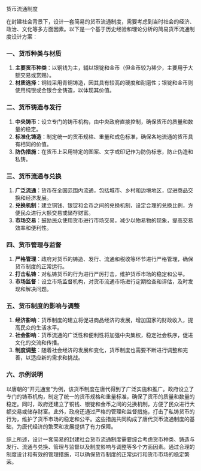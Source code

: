 货币流通制度



在封建社会背景下，设计一套简易的货币流通制度，需要考虑到当时社会的经济、政治、文化等多方面因素。以下是一个基于历史经验和理论分析的简易货币流通制度设计方案：

### 一、货币种类与材质

1. **主要货币种类**：以铜钱为主，辅以银锭和金币（但金币较为稀少，主要用于大额交易或赏赐）。
2. **材质选择**：铜钱采用青铜铸造，因其具有较高的硬度和耐磨性；银锭和金币则使用纯银或金银合金铸造，以体现其价值。

### 二、货币铸造与发行

1. **中央铸币**：设立专门的铸币机构，由中央政府直接控制，确保货币的质量和数量的稳定。
2. **标准化铸造**：制定统一的货币规格、重量和成色标准，确保各地流通的货币具有相同的价值。
3. **防伪措施**：在货币上采用特定的图案、文字或印记作为防伪标志，防止伪造和私铸。

### 三、货币流通与兑换

1. **广泛流通**：货币在全国范围内流通，包括城市、乡村和边境地区，促进商品交换和经济发展。
2. **兑换机制**：建立铜钱、银锭和金币之间的兑换机制，设定合理的兑换比例，方便民众进行大额交易或储存财富。
3. **市场交易**：鼓励民众使用货币进行市场交易，减少以物易物的现象，提高交易效率和便利性。

### 四、货币管理与监督

1. **严格管理**：政府对货币的铸造、发行、流通和税收等环节进行严格管理，确保货币制度的正常运行。
2. **打击私铸**：对私铸货币的行为进行严厉打击，维护货币市场的稳定和公平。
3. **市场监督**：设立市场监督机构，对货币流通市场进行定期检查和评估，及时发现和解决问题。

### 五、货币制度的影响与调整

1. **经济影响**：货币制度的建立将促进商品经济的发展，增加国家的财政收入，提高民众的生活水平。
2. **社会影响**：货币流通的广泛性和便利性将加强中央集权，稳定社会秩序，促进文化的交流和传播。
3. **制度调整**：随着社会经济的发展和变化，货币制度也需要不断进行调整和完善，以适应新的需求和挑战。

### 六、示例说明

以唐朝的“开元通宝”为例，该货币制度在唐代得到了广泛实施和推广。政府设立了专门的铸币机构，制定了统一的货币规格和重量标准，确保了货币的质量和数量的稳定。同时，政府还建立了铜钱、银锭和金币之间的兑换机制，方便了民众进行大额交易或储存财富。此外，政府还通过严格的管理和监督措施，打击了私铸货币的行为，维护了货币市场的稳定和公平。这些措施共同构成了唐代货币流通制度的基础，为唐代经济的繁荣和发展提供了有力保障。

综上所述，设计一套简易的封建社会货币流通制度需要综合考虑货币种类、铸造与发行、流通与兑换、管理与监督以及制度影响与调整等多个方面因素。通过合理的制度设计和有效的管理措施，可以确保货币制度的正常运行和货币市场的稳定繁荣。